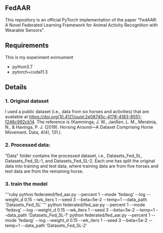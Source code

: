 ## FedAAR

This repository is an official PyTorch implementation of the paper "FedAAR: A Novel Federated Learning Framework for Animal Activity Recognition with Wearable Sensors".

## Requirements

This is my experiment eviroument
- python3.7
- pytorch+cuda11.3

## Details
### 1. Original dataset
I used a public dataset (i.e., data from six horses and activities) that are avaliable at
https://doi.org/10.4121/uuid:2e08745c-4178-4183-8551-f248c992cb14. 
The reference is (Kamminga, J. W., Janßen, L. M., Meratnia, N., & Havinga, P. J. (2019). Horsing Around—A Dataset Comprising Horse Movement. Data, 4(4), 131.).

### 2. Processed data:
"Data" folder contains the processed dataset, i.e., Datasets_Fed_SL, Datasets_Fed_SL-1, and Datasets_Fed_SL-2. Each one has split the original data into training and test data, where training data are from five horses and test data are from the remaining horse.

### 3. train the model

'''ruby
python federated/fed_aar.py --percent 1 --mode 'fedavg' --log --weight_d 0.15 --wk_iters 1 --seed 3 --beta=5e-2 --temp=1 --data_path 'Datasets_Fed_SL'
'''
python federated/fed_aar.py --percent 1 --mode 'fedavg' --log --weight_d 0.15 --wk_iters 1 --seed 3 --beta=5e-2 --temp=1 --data_path 'Datasets_Fed_SL-1'
python federated/fed_aar.py --percent 1 --mode 'fedavg' --log --weight_d 0.15 --wk_iters 1 --seed 3 --beta=5e-2 --temp=1 --data_path 'Datasets_Fed_SL-2'



